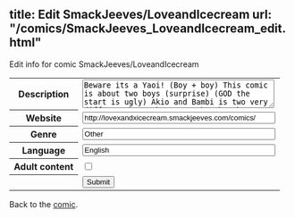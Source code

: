 title: Edit SmackJeeves/LoveandIcecream
url: "/comics/SmackJeeves_LoveandIcecream_edit.html"
---
Edit info for comic SmackJeeves/LoveandIcecream

<form name="comic" action="http://gaepostmail.appspot.com/comic/" method="post">
<table class="comicinfo">
<tr>
<th>Description</th><td><textarea name="description" cols="40" rows="3">Beware its a Yaoi! (Boy + boy) This comic is about two boys (surprise) (GOD the start is ugly) Akio and Bambi is two very different boys who met each other because Bambi had to teach Akio in math. Bambi is the only person who ever believed in Akio which is making Akio fall easily in love with him. Sadly Bambi has a homophobic big brother named Cinder who won't let Akio get closer to Bambi. Will Akio and Bambi ever get a chance for love? Gotta read and find out Don't let the ugly start pages scare you away  I UPDATE WHEN I WANT (Often enough)</textarea></td>
</tr>
<tr>
<th>Website</th><td><input type="text" name="url" value="http://lovexandxicecream.smackjeeves.com/comics/" size="40"/></td>
</tr>
<tr>
<th>Genre</th><td><input type="text" name="genre" value="Other" size="40"/></td>
</tr>
<tr>
<th>Language</th><td><input type="text" name="language" value="English" size="40"/></td>
</tr>
<tr>
<th>Adult content</th><td><input type="checkbox" name="adult" value="adult" /></td>
</tr>
<tr>
<th></th><td>
<input type="hidden" name="comic" value="SmackJeeves_LoveandIcecream" />
<input type="submit" name="submit" value="Submit" />
</td>
</tr>
</table>
</form>

Back to the [comic](SmackJeeves_LoveandIcecream.html).
